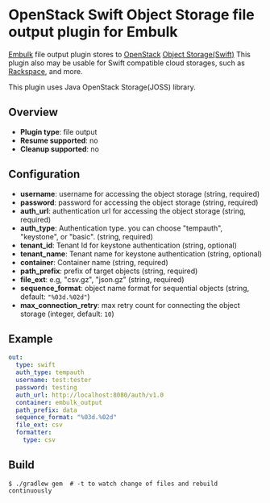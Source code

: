 # OpenStack Swift Object Storage file output plugin for Embulk

[Embulk](http://www.embulk.org/) file output plugin stores to [OpenStack](https://www.openstack.org/) [Object Storage(Swift)](http://swift.openstack.org/)
This plugin also may be usable for Swift compatible cloud storages, such as [Rackspace](https://www.rackspace.com/), and more.

This plugin uses Java OpenStack Storage(JOSS) library.

## Overview

* **Plugin type**: file output
* **Resume supported**: no
* **Cleanup supported**: no

## Configuration

- **username**: username for accessing the object storage (string, required)
- **password**: password for accessing the object storage (string, required)
- **auth_url**: authentication url for accessing the object storage (string, required)
- **auth_type**: Authentication type. you can choose "tempauth", "keystone", or "basic". (string, required)
- **tenant_id**: Tenant Id for keystone authentication (string, optional)
- **tenant_name**: Tenant name for keystone authentication (string, optional)
- **container**: Container name (string, required)
- **path_prefix**: prefix of target objects (string, required)
- **file_ext**: e.g, "csv.gz", "json.gz" (string, required)
- **sequence_format**: object name format for sequential objects (string, default: `"%03d.%02d"`)
- **max_connection_retry**: max retry count for connecting the object storage (integer, default: `10`)

## Example

```yaml
out:
  type: swift
  auth_type: tempauth
  username: test:tester
  password: testing
  auth_url: http://localhost:8080/auth/v1.0
  container: embulk_output
  path_prefix: data
  sequence_format: "%03d.%02d"
  file_ext: csv
  formatter:
    type: csv
```


## Build

```
$ ./gradlew gem  # -t to watch change of files and rebuild continuously
```
